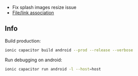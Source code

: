 - Fix splash images resize issue
- [File/link association](https://github.com/husudosu/mpv-remote-app/issues/2)

## Info

Build production:

```bash
ionic capacitor build android --prod --release --verbose
```

Run debugging on android:

```bash
ionic capacitor run android -l --host=host
```
